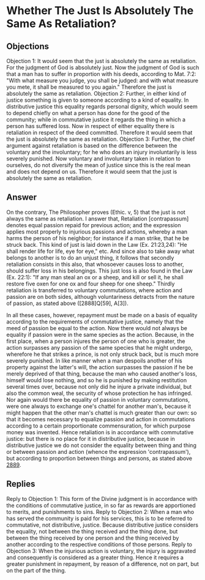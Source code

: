 # Whether The Just Is Absolutely The Same As Retaliation?
## Objections
Objection 1: It would seem that the just is absolutely the same as retaliation. For the judgment of God is absolutely just. Now the judgment of God is such that a man has to suffer in proportion with his deeds, according to Mat. 7:2: "With what measure you judge, you shall be judged: and with what measure you mete, it shall be measured to you again." Therefore the just is absolutely the same as retaliation.
Objection 2: Further, in either kind of justice something is given to someone according to a kind of equality. In distributive justice this equality regards personal dignity, which would seem to depend chiefly on what a person has done for the good of the community; while in commutative justice it regards the thing in which a person has suffered loss. Now in respect of either equality there is retaliation in respect of the deed committed. Therefore it would seem that the just is absolutely the same as retaliation.
Objection 3: Further, the chief argument against retaliation is based on the difference between the voluntary and the involuntary; for he who does an injury involuntarily is less severely punished. Now voluntary and involuntary taken in relation to ourselves, do not diversify the mean of justice since this is the real mean and does not depend on us. Therefore it would seem that the just is absolutely the same as retaliation.
## Answer
On the contrary, The Philosopher proves (Ethic. v, 5) that the just is not always the same as retaliation.
I answer that, Retaliation [contrapassum] denotes equal passion repaid for previous action; and the expression applies most properly to injurious passions and actions, whereby a man harms the person of his neighbor; for instance if a man strike, that he be struck back. This kind of just is laid down in the Law (Ex. 21:23,24): "He shall render life for life, eye for eye," etc. And since also to take away what belongs to another is to do an unjust thing, it follows that secondly retaliation consists in this also, that whosoever causes loss to another, should suffer loss in his belongings. This just loss is also found in the Law (Ex. 22:1): "If any man steal an ox or a sheep, and kill or sell it, he shall restore five oxen for one ox and four sheep for one sheep." Thirdly retaliation is transferred to voluntary commutations, where action and passion are on both sides, although voluntariness detracts from the nature of passion, as stated above ([2888]Q[59], A[3]).

In all these cases, however, repayment must be made on a basis of equality according to the requirements of commutative justice, namely that the meed of passion be equal to the action. Now there would not always be equality if passion were in the same species as the action. Because, in the first place, when a person injures the person of one who is greater, the action surpasses any passion of the same species that he might undergo, wherefore he that strikes a prince, is not only struck back, but is much more severely punished. In like manner when a man despoils another of his property against the latter's will, the action surpasses the passion if he be merely deprived of that thing, because the man who caused another's loss, himself would lose nothing, and so he is punished by making restitution several times over, because not only did he injure a private individual, but also the common weal, the security of whose protection he has infringed. Nor again would there be equality of passion in voluntary commutations, were one always to exchange one's chattel for another man's, because it might happen that the other man's chattel is much greater than our own: so that it becomes necessary to equalize passion and action in commutations according to a certain proportionate commensuration, for which purpose money was invented. Hence retaliation is in accordance with commutative justice: but there is no place for it in distributive justice, because in distributive justice we do not consider the equality between thing and thing or between passion and action (whence the expression 'contrapassum'), but according to proportion between things and persons, as stated above [2889](A[2]).
## Replies
Reply to Objection 1: This form of the Divine judgment is in accordance with the conditions of commutative justice, in so far as rewards are apportioned to merits, and punishments to sins.
Reply to Objection 2: When a man who has served the community is paid for his services, this is to be referred to commutative, not distributive, justice. Because distributive justice considers the equality, not between the thing received and the thing done, but between the thing received by one person and the thing received by another according to the respective conditions of those persons.
Reply to Objection 3: When the injurious action is voluntary, the injury is aggravated and consequently is considered as a greater thing. Hence it requires a greater punishment in repayment, by reason of a difference, not on part, but on the part of the thing.